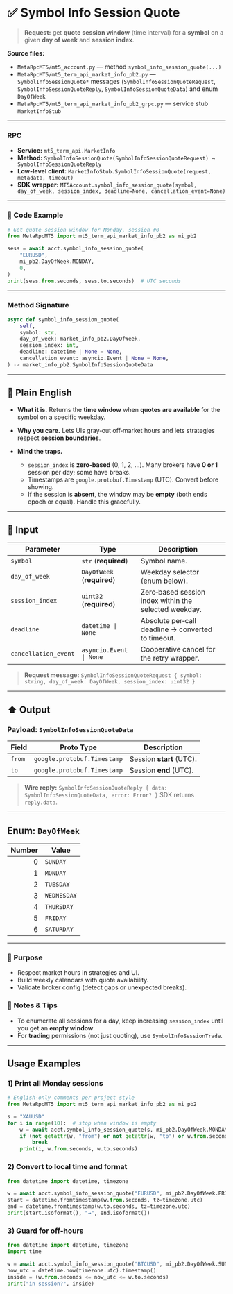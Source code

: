 # ✅ Symbol Info Session Quote

> **Request:** get **quote session window** (time interval) for a **symbol** on a given **day of week** and **session index**.

**Source files:**

* `MetaRpcMT5/mt5_account.py` — method `symbol_info_session_quote(...)`
* `MetaRpcMT5/mt5_term_api_market_info_pb2.py` — `SymbolInfoSessionQuote*` messages (`SymbolInfoSessionQuoteRequest`, `SymbolInfoSessionQuoteReply`, `SymbolInfoSessionQuoteData`) and enum `DayOfWeek`
* `MetaRpcMT5/mt5_term_api_market_info_pb2_grpc.py` — service stub `MarketInfoStub`

---

### RPC

* **Service:** `mt5_term_api.MarketInfo`
* **Method:** `SymbolInfoSessionQuote(SymbolInfoSessionQuoteRequest) → SymbolInfoSessionQuoteReply`
* **Low-level client:** `MarketInfoStub.SymbolInfoSessionQuote(request, metadata, timeout)`
* **SDK wrapper:** `MT5Account.symbol_info_session_quote(symbol, day_of_week, session_index, deadline=None, cancellation_event=None)`

---

### 🔗 Code Example

```python
# Get quote session window for Monday, session #0
from MetaRpcMT5 import mt5_term_api_market_info_pb2 as mi_pb2

sess = await acct.symbol_info_session_quote(
    "EURUSD",
    mi_pb2.DayOfWeek.MONDAY,
    0,
)
print(sess.from.seconds, sess.to.seconds)  # UTC seconds
```

---

### Method Signature

```python
async def symbol_info_session_quote(
    self,
    symbol: str,
    day_of_week: market_info_pb2.DayOfWeek,
    session_index: int,
    deadline: datetime | None = None,
    cancellation_event: asyncio.Event | None = None,
) -> market_info_pb2.SymbolInfoSessionQuoteData
```

---

## 💬 Plain English

* **What it is.** Returns the **time window** when **quotes are available** for the symbol on a specific weekday.
* **Why you care.** Lets UIs gray‑out off‑market hours and lets strategies respect **session boundaries**.
* **Mind the traps.**

  * `session_index` is **zero‑based** (0, 1, 2, …). Many brokers have **0 or 1** session per day; some have breaks.
  * Timestamps are `google.protobuf.Timestamp` (UTC). Convert before showing.
  * If the session is **absent**, the window may be **empty** (both ends epoch or equal). Handle this gracefully.

---

## 🔽 Input

| Parameter            | Type                       | Description                                           |   |
| -------------------- | -------------------------- | ----------------------------------------------------- | - |
| `symbol`             | `str` (**required**)       | Symbol name.                                          |   |
| `day_of_week`        | `DayOfWeek` (**required**) | Weekday selector (enum below).                        |   |
| `session_index`      | `uint32` (**required**)    | Zero‑based session index within the selected weekday. |   |
| `deadline`           | `datetime \| None`         | Absolute per‑call deadline → converted to timeout.    |   |
| `cancellation_event` | `asyncio.Event \| None`    | Cooperative cancel for the retry wrapper.             |   |

> **Request message:** `SymbolInfoSessionQuoteRequest { symbol: string, day_of_week: DayOfWeek, session_index: uint32 }`

---

## ⬆️ Output

### Payload: `SymbolInfoSessionQuoteData`

| Field  | Proto Type                  | Description              |
| ------ | --------------------------- | ------------------------ |
| `from` | `google.protobuf.Timestamp` | Session **start** (UTC). |
| `to`   | `google.protobuf.Timestamp` | Session **end** (UTC).   |

> **Wire reply:** `SymbolInfoSessionQuoteReply { data: SymbolInfoSessionQuoteData, error: Error? }`
> SDK returns `reply.data`.

---

## Enum: `DayOfWeek`

| Number | Value       |
| -----: | ----------- |
|      0 | `SUNDAY`    |
|      1 | `MONDAY`    |
|      2 | `TUESDAY`   |
|      3 | `WEDNESDAY` |
|      4 | `THURSDAY`  |
|      5 | `FRIDAY`    |
|      6 | `SATURDAY`  |

---

### 🎯 Purpose

* Respect market hours in strategies and UI.
* Build weekly calendars with quote availability.
* Validate broker config (detect gaps or unexpected breaks).

### 🧩 Notes & Tips

* To enumerate all sessions for a day, keep increasing `session_index` until you get an **empty window**.
* For **trading** permissions (not just quoting), use `SymbolInfoSessionTrade`.

---

## Usage Examples

### 1) Print all Monday sessions

```python
# English-only comments per project style
from MetaRpcMT5 import mt5_term_api_market_info_pb2 as mi_pb2

s = "XAUUSD"
for i in range(10):  # stop when window is empty
    w = await acct.symbol_info_session_quote(s, mi_pb2.DayOfWeek.MONDAY, i)
    if (not getattr(w, "from") or not getattr(w, "to") or w.from.seconds == 0 and w.to.seconds == 0):
        break
    print(i, w.from.seconds, w.to.seconds)
```

### 2) Convert to local time and format

```python
from datetime import datetime, timezone

w = await acct.symbol_info_session_quote("EURUSD", mi_pb2.DayOfWeek.FRIDAY, 0)
start = datetime.fromtimestamp(w.from.seconds, tz=timezone.utc)
end = datetime.fromtimestamp(w.to.seconds, tz=timezone.utc)
print(start.isoformat(), "→", end.isoformat())
```

### 3) Guard for off‑hours

```python
from datetime import datetime, timezone
import time

w = await acct.symbol_info_session_quote("BTCUSD", mi_pb2.DayOfWeek.SUNDAY, 0)
now_utc = datetime.now(timezone.utc).timestamp()
inside = (w.from.seconds <= now_utc <= w.to.seconds)
print("in session?", inside)
```
